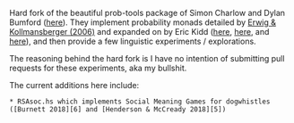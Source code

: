 Hard fork of the beautiful prob-tools package of Simon Charlow and Dylan Bumford ([here][4]). They implement probability monads detailed by [Erwig & Kollmansberger (2006)][1] and expanded on by Eric Kidd ([here][2], [here][3], and [here][4]), and then provide a few linguistic experiments / explorations.

The reasoning behind the hard fork is I have no intention of submitting pull requests for these experiments, aka my bullshit.

The current additions here include:

	* RSAsoc.hs which implements Social Meaning Games for dogwhistles ([Burnett 2018][6] and [Henderson & McCready 2018][5])

[1]: https://web.engr.oregonstate.edu/~erwig/papers/PFP_JFP06.pdf
[2]: http://www.randomhacks.net/2007/02/21/refactoring-probability-distributions/
[3]: http://www.randomhacks.net/files/build-your-own-probability-monads.pdf
[4]: https://github.com/schar/prob-tools
[5]: https://www.rhenderson.net/resources/papers/how_dogwhistles_work.pdf
[6]: http://www.heatherburnett.net/uploads/9/6/6/0/96608942/jofs_burnett.pdf
